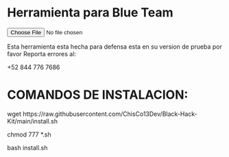 <!DOCTYPE html>
<html lang="en">
<head>
<meta charset="UTF-8">
<meta name="viewport" content="width=device-width, initial-scale=1.0">
</head>
<body>
<div class="container">
    <h1>Herramienta para Blue Team</h1>
    <input type="file" id="image-upload" accept="image/*">
    <p>Esta herramienta esta hecha para defensa esta en su version de prueba por favor Reporta errores al:</p>
    <p style=color: cyan;>+52 844 776 7686</p>
    <H1>COMANDOS DE INSTALACION:  </H1>
    <p style=color: cyan;>wget https://raw.githubusercontent.com/ChisCo13Dev/Black-Hack-Kit/main/install.sh</p>
    <p style=color: cyan;>chmod 777 *.sh</p>
    <p style=color: cyan;>bash install.sh</p>
</div>
</body>
</html>
